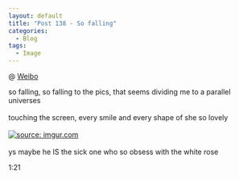 ```yaml
---
layout: default
title: "Post 138 - So falling"
categories:
  - Blog
tags:
  - Image
---
```


@ [Weibo](https://weibo.com/journeycola?tabtype=album)

so falling, so falling to the pics, that seems dividing me to a parallel universes 
<br/>
<br/>
touching the screen, every smile and every shape of she so lovely
<br/>
<br/>
<a href="https://imgur.com/xmKRLQi"><img src="https://i.imgur.com/xmKRLQi.jpg" title="source: imgur.com" /></a>
<br/>
<br/>
ys maybe he IS the sick one who so obsess with the white rose
<br/>

1:21

<script src="https://utteranc.es/client.js"
        repo="serendipityinlife/serendipityinlife.github.io"
        issue-term="pathname"
        theme="github-light"
        crossorigin="anonymous"
        async>
</script>
